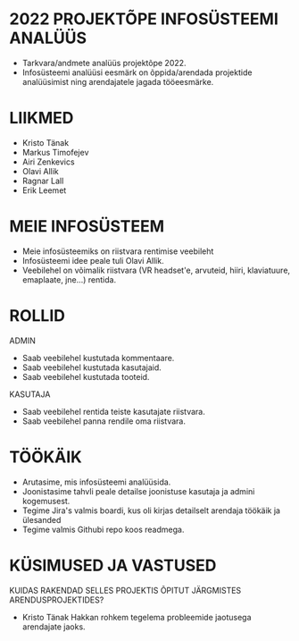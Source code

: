# 2022 PROJEKTÕPE INFOSÜSTEEMI ANALÜÜS
- Tarkvara/andmete analüüs projektõpe 2022.
- Infosüsteemi analüüsi eesmärk on õppida/arendada projektide analüüsimist ning arendajatele jagada tööeesmärke.

# LIIKMED
- Kristo Tänak
- Markus Timofejev
- Airi Zenkevics
- Olavi Allik
- Ragnar Lall
- Erik Leemet

# MEIE INFOSÜSTEEM
- Meie infosüsteemiks on riistvara rentimise veebileht
- Infosüsteemi idee peale tuli Olavi Allik.
- Veebilehel on võimalik riistvara (VR headset'e, arvuteid, hiiri, klaviatuure, emaplaate, jne...) rentida.

# ROLLID

ADMIN
- Saab veebilehel kustutada kommentaare.
- Saab veebilehel kustutada kasutajaid.
- Saab veebilehel kustutada tooteid.

KASUTAJA
- Saab veebilehel rentida teiste kasutajate riistvara.
- Saab veebilehel panna rendile oma riistvara.

# TÖÖKÄIK

- Arutasime, mis infosüsteemi analüüsida.
- Joonistasime tahvli peale detailse joonistuse kasutaja ja admini kogemusest.
- Tegime Jira's valmis boardi, kus oli kirjas detailselt arendaja töökäik ja ülesanded
- Tegime valmis Githubi repo koos readmega.

# KÜSIMUSED JA VASTUSED

KUIDAS RAKENDAD SELLES PROJEKTIS ÕPITUT JÄRGMISTES ARENDUSPROJEKTIDES?
- Kristo Tänak        Hakkan rohkem tegelema probleemide jaotusega arendajate jaoks.
